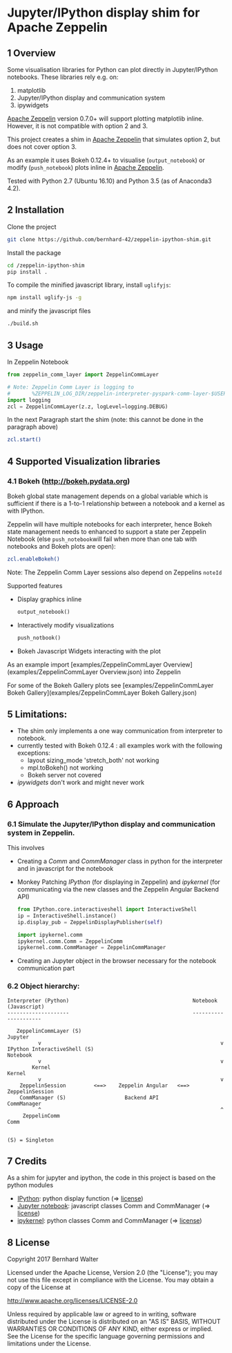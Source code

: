 # Jupyter/IPython display shim for Apache Zeppelin

## 1 Overview

Some visualisation libraries for Python can plot directly in Jupyter/IPython notebooks. These libraries rely e.g. on:

1. matplotlib
2. Jupyter/IPython display and communication system
3. ipywidgets

[Apache Zeppelin](http://zeppelin.apache.org/) version 0.7.0+ will support plotting matplotlib inline.
However, it is not compatible with option 2 and 3.

This project creates a shim in [Apache Zeppelin](http://zeppelin.apache.org/) that simulates option 2, but does not cover option 3.

As an example it uses Bokeh 0.12.4+ to visualise (`output_notebook`) or modify (`push_notebook`) plots inline in [Apache Zeppelin](http://zeppelin.apache.org/).

Tested with Python 2.7 (Ubuntu 16.10) and Python 3.5 (as of Anaconda3 4.2).


## 2 Installation

Clone the project

```bash
git clone https://github.com/bernhard-42/zeppelin-ipython-shim.git
```

Install the package 
```bash
cd /zeppelin-ipython-shim
pip install .
```

To compile the minified javascript library, install `uglifyjs`:

```bash
npm install uglify-js -g
```

and minify the javascript files

```bash
./build.sh
```



## 3 Usage

In Zeppelin Notebook

```python
from zeppelin_comm_layer import ZeppelinCommLayer

# Note: Zeppelin Comm Layer is logging to 
#       %ZEPPELIN_LOG_DIR/zeppelin-interpreter-pyspark-comm-layer-$USERNAME-$HOSTNAME.log
import logging
zcl = ZeppelinCommLayer(z.z, logLevel=logging.DEBUG)
```

In the next Paragraph start the shim (note: this cannot be done in the paragraph above)

```bash
zcl.start()
```


## 4 Supported Visualization libraries

### 4.1 Bokeh (http://bokeh.pydata.org)

Bokeh global state management depends on a global variable which is sufficient if there is a 1-to-1 relationship between a notebook and a kernel as with IPython.

Zeppelin will have multiple notebooks for each interpreter, hence Bokeh state management needs to enhanced to support a state per Zeppelin Notebook (else `push_notebook`will fail when more than one tab with notebooks and Bokeh plots are open):

```bash
zcl.enableBokeh()
```

Note: The Zeppelin Comm Layer sessions also depend on Zeppelins `noteId`

Supported features

- Display graphics inline

  ```python
  output_notebook()
  ```

- Interactively modify visualizations 

  ```python
  push_notbook()
  ```

- Bokeh Javascript Widgets interacting with the plot

As an example import [examples/ZeppelinCommLayer Overview](examples/ZeppelinCommLayer Overview.json) into Zeppelin

For some of the Bokeh Gallery plots see [examples/ZeppelinCommLayer Bokeh Gallery](examples/ZeppelinCommLayer Bokeh Gallery.json)



## 5 Limitations:

- The shim only implements a one way communication from interpreter to notebook.
- currently tested with Bokeh 0.12.4 : all examples work with the following exceptions:
  - layout sizing_mode 'stretch_both' not working
  - mpl.toBokeh() not working
  - Bokeh server not covered
- *ipywidgets* don't work and might never work



## 6 Approach

### 6.1 Simulate the Jupyter/IPython display and communication system in Zeppelin. 

This involves 

- Creating a *Comm* and *CommManager* class in python for the interpreter and in javascript for the notebook
- Monkey Patching *IPython* (for displaying in Zeppelin) and *ipykernel* (for communicating via the new classes and the Zeppelin Angular Backend API)

  ```python
  from IPython.core.interactiveshell import InteractiveShell
  ip = InteractiveShell.instance()
  ip.display_pub = ZeppelinDisplayPublisher(self)

  import ipykernel.comm
  ipykernel.comm.Comm = ZeppelinComm
  ipykernel.comm.CommManager = ZeppelinCommManager
  ```
- Creating an Jupyter object in the browser necessary for the notebook communication part


### 6.2 Object hierarchy:

```
Interpreter (Python)                                        Notebook (Javascript)
--------------------                                        ---------------------

   ZeppelinCommLayer (S)                                          Jupyter
          v                                                          v
IPython InteractiveShell (S)                                     Notebook
          v                                                          v 
        Kernel                                                     Kernel
          v                                                          v
    ZeppelinSession         <==>    Zeppelin Angular   <==>    ZeppelinSession
    CommManager (S)                   Backend API                CommManager  
          ^                                                          ^
     ZeppelinComm                                                  Comm


(S) = Singleton
```



## 7 Credits

As a shim for jupyter and ipython, the code in this project is based on the python modules

- [IPython](https://github.com/ipython/ipython): python display function (=> [license](https://github.com/ipython/ipython/blob/master/COPYING.rst))
- [Jupyter notebook](https://github.com/jupyter/notebook): javascript classes Comm and CommManager (=> [license](https://github.com/jupyter/notebook/blob/master/COPYING.md))
- [ipykernel](https://github.com/ipython/ipykernel): python classes Comm and CommManager (=> [license](https://github.com/ipython/ipykernel/blob/master/COPYING.md))



## 8 License

Copyright 2017 Bernhard Walter

Licensed under the Apache License, Version 2.0 (the "License");
you may not use this file except in compliance with the License.
You may obtain a copy of the License at

   http://www.apache.org/licenses/LICENSE-2.0

Unless required by applicable law or agreed to in writing, software
distributed under the License is distributed on an "AS IS" BASIS,
WITHOUT WARRANTIES OR CONDITIONS OF ANY KIND, either express or implied.
See the License for the specific language governing permissions and
limitations under the License.



